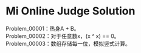 # Mi Online Judge Solution

Problem_00001：热身A + B。  
Problem_00002：对于任意数x，(x ^ x) == 0。  
Problem_00003：数组存储每一位，模拟竖式计算。

